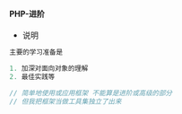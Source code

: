 #### PHP-进阶

* 说明

```php
主要的学习准备是

1. 加深对面向对象的理解
2. 最佳实践等

// 简单地使用或应用框架 不能算是进阶或高级的部分
// 但我把框架当做工具集独立了出来
```



